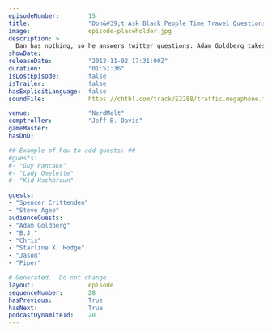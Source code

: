 ```yaml
---
episodeNumber:        15
title:                "Don&#39;t Ask Black People Time Travel Questions"
image:                episode-placeholder.jpg
description: >
  Dan has nothing, so he answers twitter questions. Adam Goldberg takes over the show, then, Dan interviews ethnic people. Plus: in D&D world: the party levels up!
showDate:             
releaseDate:          "2012-11-02 17:31:00Z"
duration:             "01:51:36"
isLostEpisode:        false
isTrailer:            false
hasExplicitLanguage:  false
soundFile:            https://chtbl.com/track/E2288/traffic.megaphone.fm/STA9457245543.mp3?updated=1555705843

venue:                "NerdMelt"
comptroller:          "Jeff B. Davis"
gameMaster:           
hasDnD:               

## Example of how to add guests: ##
#guests:
#- "Guy Pancake"
#- "Lady Omelette"
#- "Kid Hashbrown"

guests:
- "Spencer Crittenden"
- "Steve Agee"
audienceGuests:
- "Adam Goldberg"
- "B.J."
- "Chris"
- "Starline X. Hodge"
- "Jason"
- "Piper"

# Generated.  Do not change:
layout:               episode
sequenceNumber:       28
hasPrevious:          True
hasNext:              True
podcastDynamiteId:    28
---
```


<!-- The episode description will be rendered here -->
<!-- Add your content below here -->

